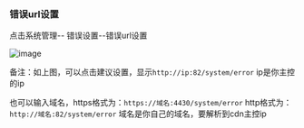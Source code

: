 ### 错误url设置

点击系统管理-- 错误设置--错误url设置

![image](https://user-images.githubusercontent.com/90588289/133720961-5459487c-0b8c-4932-94fb-57fb6b453fad.png)

备注：如上图，可以点击建议设置，显示```http://ip:82/system/error``` ip是你主控的ip

也可以输入域名，https格式为：```https://域名:4430/system/error``` http格式为：```http://域名:82/system/error``` 域名是你自己的域名，要解析到cdn主控ip
